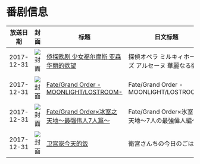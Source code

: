 # 番剧信息

|放送日期|封面|标题|日文标题|话数|评分|评分人数|
|---|---|---|---|---|---|---|
|2017-12-31|![封面](https://lain.bgm.tv/pic/cover/c/61/f4/230295_3c3tm.jpg)|[侦探歌剧 少女福尔摩斯 亚森 华丽的欲望](https://bangumi.tv/subject/230295)|探偵オペラ ミルキィホームズ アルセーヌ 華麗なる欲望|1|6.8|178人评分|
|2017-12-31|![封面](https://lain.bgm.tv/pic/cover/c/36/96/231887_U9o48.jpg)|[Fate/Grand Order -MOONLIGHT/LOSTROOM-](https://bangumi.tv/subject/231887)|Fate/Grand Order -MOONLIGHT/LOSTROOM-|1|5.7|1278人评分|
|2017-12-31|![封面](https://lain.bgm.tv/pic/cover/c/06/b8/231888_Qt6Ic.jpg)|[Fate/Grand Order×冰室之天地～最强伟人7人篇～](https://bangumi.tv/subject/231888)|Fate/Grand Order×氷室の天地～7人の最強偉人編～|1|6.1|471人评分|
|2017-12-31|![封面](https://lain.bgm.tv/pic/cover/c/bb/27/234349_7G58b.jpg)|[卫宫家今天的饭](https://bangumi.tv/subject/234349)|衛宮さんちの今日のごはん|13|7.5|6810人评分|
